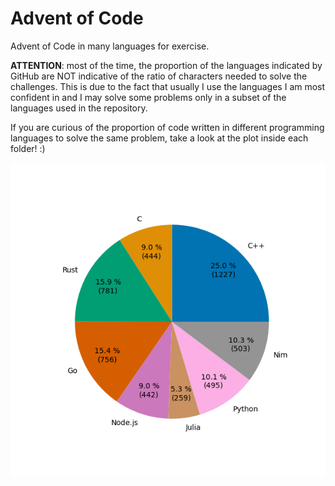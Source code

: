 # Advent of Code
Advent of Code in many languages for exercise.

**ATTENTION**: most of the time, the proportion of the languages indicated by GitHub are NOT indicative of the ratio of characters needed to solve the challenges. This is due to the fact that usually I use the languages I am most confident in and I may solve some problems only in a subset of the languages used in the repository.

If you are curious of the proportion of code written in different programming languages to solve the same problem, take a look at the plot inside each folder! :)

![](total.png)